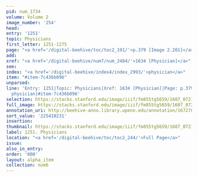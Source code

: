 ```yaml
---
pid: num_1734
volume: Volume 2
image_number: '254'
head:
entry: '1251'
topic: Physicians
first_letter: 1251-1275
page: "<a href='/digital-beehive/toc/toc2_191/'>p.379 [Image 2.201]</a>"
add:
xref: "<a href='/digital-beehive/num7/num_2484/'>1634 [Physician]</a>"
see:
index: "<a href='/digital-beehive/index4/index_2993/'>physician</a>"
item: "#item-7c436b096"
unparsed:
line: 'Entry: 1251|Topic: Physicians|Xref: 1634 [Physician]|Page: p.379 [Image 2.201]|Index:
  physician|#item-7c436b096'
selection: https://stacks.stanford.edu/image/iiif/fm855tg5659/1607_0721/858,231,2875,960/full/0/default.jpg
full_image: https://stacks.stanford.edu/image/iiif/fm855tg5659/1607_0721/full/full/0/default.jpg
annotation_uri: http://beehive-anno.library.upenn.edu/annotation/1672784855401
sort_value: '225410231'
insertion:
thumbnail: https://stacks.stanford.edu/image/iiif/fm855tg5659/1607_0721/858,231,600,180/250,/0/default.jpg
label: 1251. Physicians
location: "<a href='/digital-beehive/toc/toc2_244/'>Full Page</a>"
issue:
also_in_entry:
order: '000'
layout: alpha_item
collection: num6
---
```

